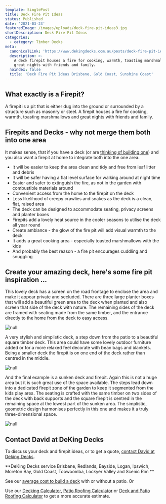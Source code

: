 ```yaml
---
template: SinglePost
title: Deck Fire Pit Ideas
status: Published
date: '2021-03-23'
featuredImage: /images/uploads/deck-fire-pit-ideas3.jpg
shortDescription: Deck Fire Pit Ideas
categories:
  - category: Timber Decks
meta:
  canonicalLink: 'https://www.dekingdecks.com.au/posts/deck-fire-pit-ideas/'
  description: >-
    A deck firepit houses a fire for cooking, warmth, toasting marshmallows and
    great nights with friends and family.
  noindex: false
  title: 'Deck Fire Pit Ideas Brisbane, Gold Coast, Sunshine Coast'
---
```

## What exactly is a Firepit?

A firepit is a pit that is either dug into the ground or surrounded by a structure such as masonry or steel. A firepit houses a fire for cooking, warmth, toasting marshmallows and great nights with friends and family.

## Firepits and Decks - why not merge them both into one area

It makes sense, that if you have a deck (or are [thinking of building one](https://www.dekingdecks.com.au)) and you also want a firepit at home to integrate both into the one area.

* It will be easier to keep the area clean and tidy and free from leaf litter and debris
* It will be safer having a flat level surface for walking around at night time
* Easier and safer to extinguish the fire, as not in the garden with combustible materials around
* Convenient access from the home to the firepit on the deck
* Less likelihood of creepy crawlies and snakes as the deck is a clean, flat, raised area
* The deck can be designed to accommodate seating, privacy screens and planter boxes
* Firepits add a lovely heat source in the cooler seasons to utilise the deck all year round
* Create ambiance - the glow of the fire pit will add visual warmth to the deck
* It adds a great cooking area - especially toasted marshmallows with the kids
* And probably the best reason - a fire pit encourages cuddling and snuggling

## Create your amazing deck, here's some fire pit inspiration ...

This lovely deck has a screen on the road frontage to enclose the area and make it appear private and secluded.  There are three large planter boxes that will add a beautiful green area to the deck when planted and also screen that side of the deck with nature. The remaining sides of the deck are framed with seating made from the same timber, and the entrance directly to the home from the deck to easy access.

![null](/images/uploads/deck-fire-pit-ideas3.jpg)

A very stylish and simplistic deck, a step down from the patio to a beautiful square timber deck. This area could have some lovely outdoor furniture added or for a more relaxed feel decorate with bean bags and blankets.  Being a smaller deck the firepit is on one end of the deck rather than centred in the middle.

![null](/images/uploads/deck-fire-pit-ideas2.jpg)

And the final example is a sunken deck and firepit.  Again this is not a huge area but it is such great use of the space available. The steps lead down into a dedicated firepit zone of the garden to keep it segmented from the kids play area. The seating is crafted with the same timber on two sides of the deck with back supports and the square firepit is centred in the remaining space at the lowest part of the sunken area. The simplistic, geometric design harmonises perfectly in this one and makes it a truly three-dimensional space.

![null](/images/uploads/deck-fire-pit-ideas1.jpg)

## Contact David at DeKing Decks

To discuss your deck and firepit ideas, or to get a quote, [contact David at Deking Decks](https://www.dekingdecks.com.au/contact/).

**DeKing Decks service Brisbane, Redlands, Bayside, Logan, Ipswich, Moreton Bay, Gold Coast, Toowoomba, Lockyer Valley and Scenic Rim
**

See our [average cost to build a deck](https://www.dekingdecks.com.au/posts/patio-installation-cost-timber-patio-and-roofing/) with or without a patio. Or 

Use our [Decking Calculator](https://www.dekingdecks.com.au/quote-calculator/), [Patio Roofing Calculator](https://www.dekingdecks.com.au/quote-calculator/) or [Deck and Patio Roofing Calculator](https://www.dekingdecks.com.au/quote-calculator/) to get a more accurate estimate.
